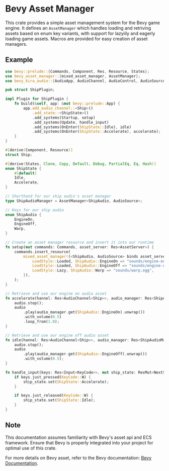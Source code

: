 # Bevy Asset Manager

This crate provides a simple asset management system for the Bevy game engine.
It defines an `AssetManager` which handles loading and retriving assets based on enum key variants,
with support for lazyiily and eagerly loading game assets. Macros are
provided for easy creation of asset managers.

## Example

``` rust
use bevy::prelude::{Commands, Component, Res, Resource, States};
use bevy_asset_manager::{mixed_asset_manager, AssetManager};
use bevy_kira_audio::{AudioApp, AudioChannel, AudioControl, AudioSource};

pub struct ShipPlugin;

impl Plugin for ShipPlugin {
    fn build(&self, app: &mut bevy::prelude::App) {
        app.add_audio_channel::<Ship>()
            .add_state::<ShipState>()
            .add_systems(Startup, setup)
            .add_systems(Update, handle_input)
            .add_systems(OnEnter(ShipState::Idle), idle)
            .add_systems(OnEnter(ShipState::Accelerate), accelerate);
    }
}

#[derive(Component, Resource)]
struct Ship;

#[derive(States, Clone, Copy, Default, Debug, PartialEq, Eq, Hash)]
enum ShipState {
    #[default]
    Idle,
    Accelerate,
}

// Shorthand for our ship audio's asset manager
type ShipAudioManager = AssetManager<ShipAudio, AudioSource>;

// Keys for our ship audio
enum ShipAudio {
    EngineOn,
    EngineOff,
    Warp,
}

// Create an asset manager resource and insert it into our runtime
fn setup(mut commands: Commands, asset_server: Res<AssetServer>) {
    commands.insert_resource(
        mixed_asset_manager!(<ShipAudio, AudioSource> binds asset_server.clone(), {
            LoadStyle::Loaded, ShipAudio::EngineOn => "sounds/engine-on.ogg",
            LoadStyle::Loaded, ShipAudio::EngineOff => "sounds/engine-off.ogg",
            LoadStyle::Lazy, ShipAudio::Warp => "sounds/warp.ogg",
        }),
    );
}

// Retrieve and use our engine on audio asset
fn accelerate(hannel: Res<AudioChannel<Ship>>, audio_manager: Res<ShipAudioManager>) {
    audio.stop();
    audio
        .play(audio_manager.get(ShipAudio::EngineOn).unwrap())
        .with_volume(0.5)
        .loop_from(1.0);
}

// Retrieve and use our engine off audio asset
fn idle(hannel: Res<AudioChannel<Ship>>, audio_manager: Res<ShipAudioManager>) {
    audio.stop();
    audio
        .play(audio_manager.get(ShipAudio::EngineOff).unwrap())
        .with_volume(0.5);
}

fn handle_input(keys: Res<Input<KeyCode>>, mut ship_state: ResMut<NextState<ShipState>>) {
    if keys.just_pressed(KeyCode::W) {
        ship_state.set(ShipState::Accelerate);
    }

    if keys.just_released(KeyCode::W) {
        ship_state.set(ShipState::Idle);
    }
}
```

## Note

This documentation assumes familiarity with Bevy's asset api and ECS framework.
Ensure that Bevy is properly integrated into your project for optimal use of this crate.

For more details on Bevy asset, refer to the Bevy documentation:
[Bevy Documentation](https://bevyengine.org/).

